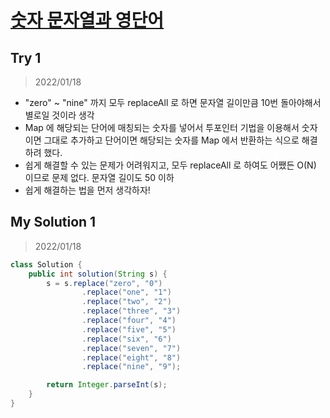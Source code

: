 # [숫자 문자열과 영단어](https://programmers.co.kr/learn/courses/30/lessons/81301)

## Try 1

> 2022/01/18

- "zero" ~ "nine" 까지 모두 replaceAll 로 하면 문자열 길이만큼 10번 돌아야해서 별로일 것이라 생각
- Map 에 해당되는 단어에 매칭되는 숫자를 넣어서 투포인터 기법을 이용해서 숫자이면 그대로 추가하고 단어이면 해당되는 숫자를 Map 에서 반환하는 식으로 해결하려 했다.
- 쉽게 해결할 수 있는 문제가 어려워지고, 모두 replaceAll 로 하여도 어쨌든 O(N) 이므로 문제 없다. 문자열 길이도 50 이하
- 쉽게 해결하는 법을 먼저 생각하자!

## My Solution 1

> 2022/01/18

```java
class Solution {
    public int solution(String s) {
        s = s.replace("zero", "0")
                .replace("one", "1")
                .replace("two", "2")
                .replace("three", "3")
                .replace("four", "4")
                .replace("five", "5")
                .replace("six", "6")
                .replace("seven", "7")
                .replace("eight", "8")
                .replace("nine", "9");

        return Integer.parseInt(s);
    }
}
```
